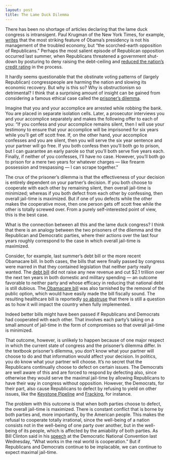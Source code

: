 ```yaml
---
layout: post
title: The Lame Duck Dilemma
---
```

There has been no shortage of articles declaring that the lame duck congress is intransigent. Paul Krugman of the New York Times, for example, [writes]("http://www.nytimes.com/2012/08/03/opinion/krugman-debt-depression-demarco.html?partner=rssnyt&amp;emc=rss") that the most striking feature of Obama’s presidency is not his management of the troubled economy, but “the scorched-earth opposition of Republicans.” Perhaps the most salient episode of Republican opposition occurred last summer, when Republicans threatened a government shut-down by posturing to deny raising the debt-ceiling and [reduced the nation’s credit rating]("http://www.nytimes.com/2011/08/06/business/us-debt-downgraded-by-sp.html?ref=nationaldebtus") in the process.

It hardly seems questionable that the obstinate voting patterns of (largely Republican) congresspeople are harming the nation and slowing its economic recovery. But why is this so? Why is obstructionism so detrimental? I think that a surprising amount of insight can be gained from considering a famous ethical case called the [prisoner’s dilemma]("http://plato.stanford.edu/entries/prisoner-dilemma/").

Imagine that you and your accomplice are arrested while robbing the bank. You are placed in separate isolation cells. Later, a prosecutor interviews you and your accomplice separately and makes the following offer to each of you: “If you confess and your accomplice remains silent, then I will use your testimony to ensure that your accomplice will be imprisoned for six years while you’ll get off scott free. If, on the other hand, your accomplice confesses and you are silent, then you will serve the six year sentence and your partner will go free. If you both confess then you’ll both go to prison, but I can guarantee an early parole so that you’ll both serve five years each. Finally, if neither of you confesses, I’ll have no case. However, you’ll both go to prison for a mere two years for whatever charges — like firearm possession and trespassing — I can scrape together.”

The crux of the prisoner’s dilemma is that the effectiveness of your decision is entirely dependent on your partner’s decision. If you both choose to cooperate with each other by remaining silent, then overall jail-time is minimized; whereas if you both defect from each other by confessing, then overall jail-time is maximized. But if one of you defects while the other makes the cooperative move, then one person gets off scott free while the other is totally screwed over. From a purely self-interested point of view, this is the best case.

What is the connection between all this and the lame duck congress? I think that there is an analogy between the two prisoners of the dilemma and the Republican and Democratic parties, where their actions over the last four years roughly correspond to the case in which overall jail-time is maximized.

Consider, for example, last summer’s debt bill or the more recent Obamacare bill. In both cases, the bills that were finally passed by congress were marred in that they contained legislation that neither party really wanted. The [debt bill]("http://www.nytimes.com/2011/08/03/us/politics/03fiscal.html?ref=nationaldebtus") did not raise any new revenue and cut $2.1 trillion over the next ten years in both domestic and military spending — an outcome favorable to neither party and whose efficacy in reducing that national debt is still dubious. The[ Obamacare bill]("http://www.whitehouse.gov/health-care-meeting/proposal") was also tarnished by the removal of the public option, which would have easily made the bill fiscally sound. The resulting healthcare bill is reportedly [so abstruse]("http://online.wsj.com/article/SB10001424052702303302504577327752347952344.html") that there is still a question as to how it will impact the country when fully implemented.

Indeed better bills might have been passed if Republicans and Democrats had cooperated with each other. That involves each party’s taking on a small amount of jail-time in the form of compromises so that overall jail-time is minimized.

That outcome, however, is unlikely to happen because of one major respect in which the current state of congress and the prisoner’s dilemma differ. In the textbook prisoner’s dilemma, you don’t know what your partner will choose to do and that information would affect your decision. In politics, you do know what your partner will choose. It’s no secret that the Republicans continually choose to defect on certain issues. The Democrats are well aware of this and are forced to respond by defecting also, since otherwise they would serve the maximal jail-time by allowing Republicans to have their way in congress without opposition. However, the Democrats, for their part, also cause Republicans to defect by refusing to yield on other issues, like the [Keystone Pipeline]("http://www.washingtonpost.com/business/keystone-xl-pipeline-creates-sticking-point-in-us-canada-trade-relations/2012/07/06/gJQAxcrtRW_story.html") and [Fracking]("http://online.wsj.com/article/SB10001424052702304724404577299662637393108.html"), for instance.

The problem with this outcome is that when both parties choose to defect, the overall jail-time is maximized. There is constant conflict that is borne by both parties and, more importantly, by the American people. This makes the refusal to cooperate totally irrational, since the well-being of a nation consists not in the well-being of one party over another, but in the well-being of its people, which is affected by the amiability of both parties. As Bill Clinton said in his [speech]("http://www.washingtonpost.com/politics/dnc-2012-bill-clintons-speech-at-the-democratic-national-convention-excerpt/2012/09/05/f208865e-f7a4-11e1-8253-3f495ae70650_print.html") at the Democratic National Convention last Wednesday, “What works in the real world is cooperation.” But if Republicans and Democrats continue to be implacable, we can continue to expect maximal jail-time.
